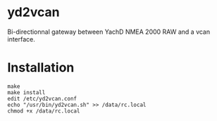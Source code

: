 # yd2vcan

Bi-directionnal gateway between YachD NMEA 2000 RAW and a vcan interface.

# Installation
````
make
make install
edit /etc/yd2vcan.conf
echo "/usr/bin/yd2vcan.sh" >> /data/rc.local
chmod +x /data/rc.local
````
